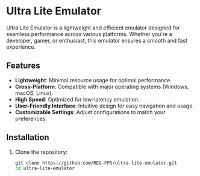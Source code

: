 # Ultra Lite Emulator

Ultra Lite Emulator is a lightweight and efficient emulator designed for seamless performance across various platforms. Whether you're a developer, gamer, or enthusiast, this emulator ensures a smooth and fast experience.

## Features
- **Lightweight**: Minimal resource usage for optimal performance.
- **Cross-Platform**: Compatible with major operating systems (Windows, macOS, Linux).
- **High Speed**: Optimized for low-latency emulation.
- **User-Friendly Interface**: Intuitive design for easy navigation and usage.
- **Customizable Settings**: Adjust configurations to match your preferences.

## Installation

1. Clone the repository:
   ```bash
   git clone https://github.com/REG-FPS/ultra-lite-emulator.git
   cd ultra-lite-emulator
